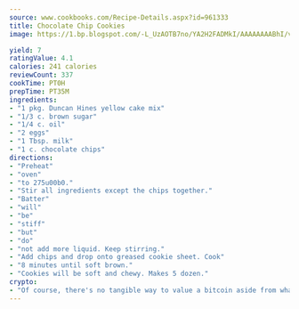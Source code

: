 ```yaml
---
source: www.cookbooks.com/Recipe-Details.aspx?id=961333
title: Chocolate Chip Cookies
image: https://1.bp.blogspot.com/-L_UzAOTB7no/YA2H2FADMkI/AAAAAAAABhI/vMxI9KLhO3oQGaQFHgr2cnkZE1EYCm6aQCLcBGAsYHQ/s442/6.png

yield: 7
ratingValue: 4.1
calories: 241 calories
reviewCount: 337
cookTime: PT0H
prepTime: PT35M
ingredients:
- "1 pkg. Duncan Hines yellow cake mix"
- "1/3 c. brown sugar"
- "1/4 c. oil"
- "2 eggs"
- "1 Tbsp. milk"
- "1 c. chocolate chips"
directions:
- "Preheat"
- "oven"
- "to 275u00b0."
- "Stir all ingredients except the chips together."
- "Batter"
- "will"
- "be"
- "stiff"
- "but"
- "do"
- "not add more liquid. Keep stirring."
- "Add chips and drop onto greased cookie sheet. Cook"
- "8 minutes until soft brown."
- "Cookies will be soft and chewy. Makes 5 dozen."
crypto:
- "Of course, there's no tangible way to value a bitcoin aside from what someone else believes it is worth."
---
```

